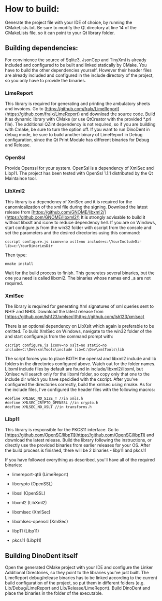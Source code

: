 # How to build:

Generate the project file with your IDE of choice, by running the CMakeLists.txt. Be sure to modify the Qt directory at line 14 of the CMakeLists file, so it can point to your Qt library folder.

## Building dependencies:

For convinience the source of Sqlite3, JsonCpp and TinyXml is already included and configured to be built and linked statically by CMake. You have to build the other dependencies yourself. However their header files are already included and configured in the include directory of the project, so you only have to provide the binaries.

### LimeReport
This library is required for generating and printing the ambulatory sheets and invoices. Go to [https://github.com/fralx/LimeReport](https://github.com/fralx/LimeReport) and download the source code. Build it as dynamic library with CMake (or use QtCreator with the provided *.pri file). The additional QZint dependency is not required, so if you are building with Cmake, be sure to turn the option off. If you want to run DinoDent in debug mode, be sure to build another binary of LimeReport in Debug configuration, since the Qt Print Module has different binaries for Debug and Release.

### OpenSsl

Provide Openssl for your system. OpenSsl is a dependency of XmlSec and Libp11. The project has been tested with OpenSsl 1.1.1 distributed by the Qt Maintaince tool.

### LibXml2

This library is a dependency of XmlSec and it is required for the canonnicalization of the xml file during the signing. Download the latest release from [https://github.com/GNOME/libxml2/](https://github.com/GNOME/libxml2/)
It is strongly advisable to build it without libxslt and iconv to reduce dependency hell. If you are on Windows, start configure.js from the win32 folder with cscript from the console and set the parameters and the desired directories using this command:
```
cscript configure.js iconv=no xslt=no include=c:\YourIncludeDir lib=c:\YourBinariesDir
```

Then type:
```
nmake install
```

Wait for the build process to finish. This generates several binaries, but the one you need is called libxml2. The binaries whose names end _a are not required.


### XmlSec

The library is required for generating Xml signatures of xml queries sent to NHIF and NHIS. Download the latest release from [https://github.com/lsh123/xmlsec](https://github.com/lsh123/xmlsec)

There is an optional dependency on LibXslt which again is preferable to be omitted. To build XmlSec on Windows, navigate to the win32 folder of the and start configure.js from the command prompt with:
```
cscript configure.js iconv=no xslt=no static=no include=C:\Dev\xmlTools\include lib=C:\Dev\xmlTools\lib 
```
The script forces you to place BOTH the openssl and libxml2 include and lib folders in the directories configured above. Watch out for the folder names. Libxml include files by default are found in include/libxml2/libxml, but Xmlsec will search only for the libxml folder, so copy only that one to the include dir which you have specidied with the cscript. After you've configured the directories correctly, build the xmlsec using nmake. As for the include files, I've configured the header files with the following macros:
```
#define XMLSEC_NO_SIZE_T //in xmls.h
#define XMLSEC_CRYPTO_OPENSSL //in crypto.h
#define XMLSEC_NO_XSLT //in transforms.h
```
### Libp11

This library is responsible for the PKCS11 interface. Go to [https://github.com/OpenSC/libp11](https://github.com/OpenSC/libp11) and download the latest release. Build the library following the instructions, or directly use the provided binaries from earlier releases for your OS. After the build process is finished, there will be 2 binaries - libp11 and pkcs11



If you have followed everything  as described, you'll have all of the required binaries:

- limereport-qt6 (LimeReport)

- libcrypto (OpenSSL)

- libssl (OpenSSL)

- libxml2 (LibXml2)

- libxmlsec (XmlSec)

- libxmlsec-openssl (XmlSec)

- libp11 (Libp11)

- pkcs11 (Libp11)


## Building DinoDent itself

Open the generated CMake project with your IDE and configure the Linker Additional Directories, so they point to the libraries you've just built. The LimeReport debug/release binaries has to be linked according to the current build configuration of the project, so put them in different folders (e.g. Lib/Debug/LimeReport and Lib/Release/LimeReport). Build DinoDent and place the binaries in the folder of the executable.
